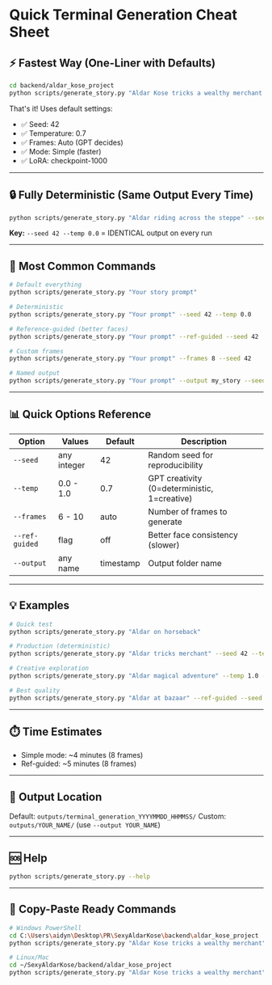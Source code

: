 # Quick Terminal Generation Cheat Sheet

## ⚡ Fastest Way (One-Liner with Defaults)

```bash
cd backend/aldar_kose_project
python scripts/generate_story.py "Aldar Kose tricks a wealthy merchant and steals his horse"
```

That's it! Uses default settings:
- ✅ Seed: 42
- ✅ Temperature: 0.7
- ✅ Frames: Auto (GPT decides)
- ✅ Mode: Simple (faster)
- ✅ LoRA: checkpoint-1000

---

## 🔒 Fully Deterministic (Same Output Every Time)

```bash
python scripts/generate_story.py "Aldar riding across the steppe" --seed 42 --temp 0.0
```

**Key:** `--seed 42 --temp 0.0` = IDENTICAL output on every run

---

## 🎯 Most Common Commands

```bash
# Default everything
python scripts/generate_story.py "Your story prompt"

# Deterministic
python scripts/generate_story.py "Your prompt" --seed 42 --temp 0.0

# Reference-guided (better faces)
python scripts/generate_story.py "Your prompt" --ref-guided --seed 42

# Custom frames
python scripts/generate_story.py "Your prompt" --frames 8 --seed 42

# Named output
python scripts/generate_story.py "Your prompt" --output my_story --seed 42
```

---

## 📊 Quick Options Reference

| Option | Values | Default | Description |
|--------|--------|---------|-------------|
| `--seed` | any integer | 42 | Random seed for reproducibility |
| `--temp` | 0.0 - 1.0 | 0.7 | GPT creativity (0=deterministic, 1=creative) |
| `--frames` | 6 - 10 | auto | Number of frames to generate |
| `--ref-guided` | flag | off | Better face consistency (slower) |
| `--output` | any name | timestamp | Output folder name |

---

## 💡 Examples

```bash
# Quick test
python scripts/generate_story.py "Aldar on horseback"

# Production (deterministic)
python scripts/generate_story.py "Aldar tricks merchant" --seed 42 --temp 0.0 --output production_v1

# Creative exploration
python scripts/generate_story.py "Aldar magical adventure" --temp 1.0 --seed 999

# Best quality
python scripts/generate_story.py "Aldar at bazaar" --ref-guided --seed 42 --temp 0.0 --frames 8
```

---

## ⏱️ Time Estimates

- Simple mode: ~4 minutes (8 frames)
- Ref-guided: ~5 minutes (8 frames)

---

## 📁 Output Location

Default: `outputs/terminal_generation_YYYYMMDD_HHMMSS/`
Custom: `outputs/YOUR_NAME/` (use `--output YOUR_NAME`)

---

## 🆘 Help

```bash
python scripts/generate_story.py --help
```

---

## 🚀 Copy-Paste Ready Commands

```bash
# Windows PowerShell
cd C:\Users\aidyn\Desktop\PR\SexyAldarKose\backend\aldar_kose_project
python scripts/generate_story.py "Aldar Kose tricks a wealthy merchant" --seed 42 --temp 0.0

# Linux/Mac
cd ~/SexyAldarKose/backend/aldar_kose_project
python scripts/generate_story.py "Aldar Kose tricks a wealthy merchant" --seed 42 --temp 0.0
```
